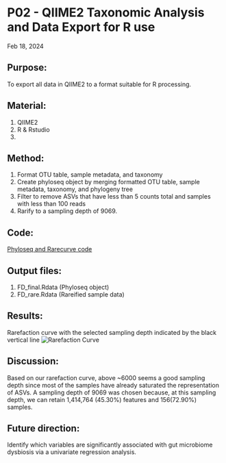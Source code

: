 # P02 - QIIME2 Taxonomic Analysis and Data Export for R use

Feb 18, 2024

## Purpose:
To export all data in QIIME2 to a format suitable for R processing. 

## Material: 
1. QIIME2
2. R & Rstudio
3. 

## Method:
1. Format OTU table, sample metadata, and taxonomy
2. Create phyloseq object by merging formatted OTU table, sample metadata, taxonomy, and phylogeny tree
3. Filter to remove ASVs that have less than 5 counts total and samples with less than 100 reads
4. Rarify to a sampling depth of 9069.

## Code: 
[Phyloseq and Rarecurve code](/R_Project/FD_phyloseq_&_Rarecurve.R)

## Output files:
1. FD_final.Rdata (Phyloseq object)
2. FD_rare.Rdata (Rareified sample data)

## Results: 
Rarefaction curve with the selected sampling depth indicated by the black vertical line
![Rarefaction Curve](https://github.com/oliviakwon/MICB475_Team6/assets/158798155/89706f6e-3fd0-404f-89c0-542f6405eb77)

## Discussion:
Based on our rarefaction curve, above ~6000 seems a good sampling depth since most of the samples have already saturated the representation of ASVs. 
A sampling depth of 9069 was chosen because, at this sampling depth, we can retain 1,414,764 (45.30%) features and 156(72.90%) samples.

## Future direction:
Identify which variables are significantly associated with gut microbiome dysbiosis via a univariate regression analysis.

